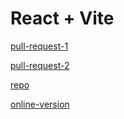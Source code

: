 # React + Vite

[pull-request-1](https://github.com/Motasem-Sulaiman/todo-app/pull/4)


[pull-request-2](https://github.com/Motasem-Sulaiman/todo-app/pull/6)

[repo](https://github.com/Motasem-Sulaiman/todo-app)

[online-version](https://vvlvtj-5173.csb.app/)